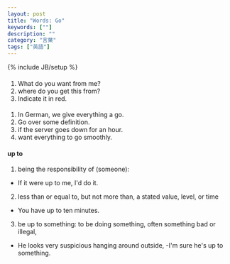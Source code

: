 ```yaml
---
layout: post
title: "Words: Go"
keywords: [""]
description: ""
category: "言葉"
tags: ["英語"]
---
```

{% include JB/setup %}


####
1. What do you want from me?
2. where do you get this from?
3. Indicate it in red.


#### 
1. In German, we give everything a go.
2. Go over some definition.
3. if the server goes down for an hour.
4. want everything to go smoothly.


#### up to
1. being the responsibility of (someone): 
- If it were up to me, I'd do it.
2. less than or equal to, but not more than, a stated value, level, or time
- You have up to ten minutes.
3.  be up to something: to be doing something, often something bad or illegal,
- He looks very suspicious hanging around outside, -I'm sure he's up to something.




